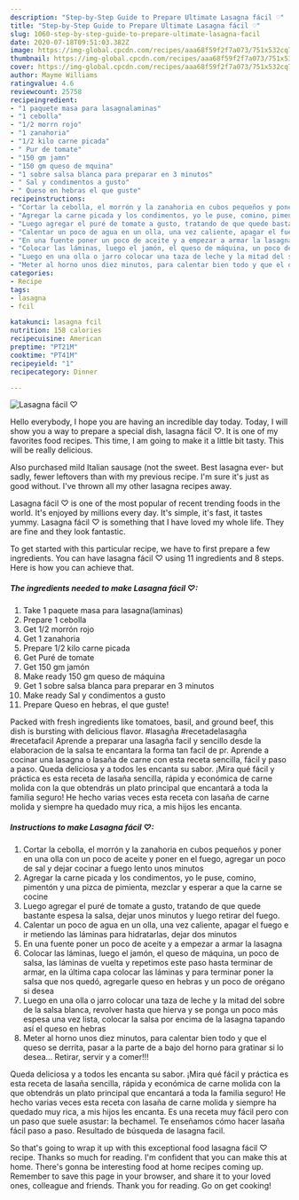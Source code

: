 ```yaml
---
description: "Step-by-Step Guide to Prepare Ultimate Lasagna fácil ♡"
title: "Step-by-Step Guide to Prepare Ultimate Lasagna fácil ♡"
slug: 1060-step-by-step-guide-to-prepare-ultimate-lasagna-facil
date: 2020-07-18T09:51:03.382Z
image: https://img-global.cpcdn.com/recipes/aaa68f59f2f7a073/751x532cq70/lasagna-facil-♡-foto-principal.jpg
thumbnail: https://img-global.cpcdn.com/recipes/aaa68f59f2f7a073/751x532cq70/lasagna-facil-♡-foto-principal.jpg
cover: https://img-global.cpcdn.com/recipes/aaa68f59f2f7a073/751x532cq70/lasagna-facil-♡-foto-principal.jpg
author: Mayme Williams
ratingvalue: 4.6
reviewcount: 25758
recipeingredient:
- "1 paquete masa para lasagnalaminas"
- "1 cebolla"
- "1/2 morrn rojo"
- "1 zanahoria"
- "1/2 kilo carne picada"
- " Pur de tomate"
- "150 gm jamn"
- "150 gm queso de mquina"
- "1 sobre salsa blanca para preparar en 3 minutos"
- " Sal y condimentos a gusto"
- " Queso en hebras el que guste"
recipeinstructions:
- "Cortar la cebolla, el morrón y la zanahoria en cubos pequeños y poner en una olla con un poco de aceite y poner en el fuego, agregar un poco de sal y dejar cocinar a fuego lento unos minutos"
- "Agregar la carne picada y los condimentos, yo le puse, comino, pimentón y una pizca de pimienta, mezclar y esperar a que la carne se cocine"
- "Luego agregar el puré de tomate a gusto, tratando de que quede bastante espesa la salsa, dejar unos minutos y luego retirar del fuego."
- "Calentar un poco de agua en un olla, una vez caliente, apagar el fuego e ir metiendo las láminas para hidratarlas, dejar dos minutos"
- "En una fuente poner un poco de aceite y a empezar a armar la lasagna"
- "Colocar las láminas, luego el jamón, el queso de máquina, un poco de salsa, las láminas de vuelta y repetimos este paso hasta terminar de armar, en la última capa colocar las láminas y para terminar poner la salsa que nos quedó, agregarle queso en hebras y un poco de orégano si desea"
- "Luego en una olla o jarro colocar una taza de leche y la mitad del sobre de la salsa blanca, revolver hasta que hierva y se ponga un poco más espesa una vez lista, colocar la salsa por encima de la lasagna tapando así el queso en hebras"
- "Meter al horno unos diez minutos, para calentar bien todo y que el queso se derrita, pasar a la parte de a bajo del horno para gratinar si lo desea... Retirar, servir y a comer!!!"
categories:
- Recipe
tags:
- lasagna
- fcil

katakunci: lasagna fcil 
nutrition: 158 calories
recipecuisine: American
preptime: "PT21M"
cooktime: "PT41M"
recipeyield: "1"
recipecategory: Dinner

---
```



![Lasagna fácil ♡](https://img-global.cpcdn.com/recipes/aaa68f59f2f7a073/751x532cq70/lasagna-facil-♡-foto-principal.jpg)

Hello everybody, I hope you are having an incredible day today. Today, I will show you a way to prepare a special dish, lasagna fácil ♡. It is one of my favorites food recipes. This time, I am going to make it a little bit tasty. This will be really delicious.

Also purchased mild Italian sausage (not the sweet. Best lasagna ever- but sadly, fewer leftovers than with my previous recipe. I&#39;m sure it&#39;s just as good without. I&#39;ve thrown all my other lasagna recipes away.

Lasagna fácil ♡ is one of the most popular of recent trending foods in the world. It's enjoyed by millions every day. It's simple, it's fast, it tastes yummy. Lasagna fácil ♡ is something that I have loved my whole life. They are fine and they look fantastic.


To get started with this particular recipe, we have to first prepare a few ingredients. You can have lasagna fácil ♡ using 11 ingredients and 8 steps. Here is how you can achieve that.

<!--inarticleads1-->

##### The ingredients needed to make Lasagna fácil ♡:

1. Take 1 paquete masa para lasagna(laminas)
1. Prepare 1 cebolla
1. Get 1/2 morrón rojo
1. Get 1 zanahoria
1. Prepare 1/2 kilo carne picada
1. Get  Puré de tomate
1. Get 150 gm jamón
1. Make ready 150 gm queso de máquina
1. Get 1 sobre salsa blanca para preparar en 3 minutos
1. Make ready  Sal y condimentos a gusto
1. Prepare  Queso en hebras, el que guste!


Packed with fresh ingredients like tomatoes, basil, and ground beef, this dish is bursting with delicious flavor. #lasagña #recetadelasagña #recetafacil Aprende a preparar una lasagña facil y sencillo desde la elaboracion de la salsa te encantara la forma tan facil de pr. Aprende a cocinar una lasagna o lasaña de carne con esta receta sencilla, fácil y paso a paso. Queda deliciosa y a todos les encanta su sabor. ¡Mira qué fácil y práctica es esta receta de lasaña sencilla, rápida y económica de carne molida con la que obtendrás un plato principal que encantará a toda la familia seguro! He hecho varias veces esta receta con lasaña de carne molida y siempre ha quedado muy rica, a mis hijos les encanta. 

<!--inarticleads2-->

##### Instructions to make Lasagna fácil ♡:

1. Cortar la cebolla, el morrón y la zanahoria en cubos pequeños y poner en una olla con un poco de aceite y poner en el fuego, agregar un poco de sal y dejar cocinar a fuego lento unos minutos
1. Agregar la carne picada y los condimentos, yo le puse, comino, pimentón y una pizca de pimienta, mezclar y esperar a que la carne se cocine
1. Luego agregar el puré de tomate a gusto, tratando de que quede bastante espesa la salsa, dejar unos minutos y luego retirar del fuego.
1. Calentar un poco de agua en un olla, una vez caliente, apagar el fuego e ir metiendo las láminas para hidratarlas, dejar dos minutos
1. En una fuente poner un poco de aceite y a empezar a armar la lasagna
1. Colocar las láminas, luego el jamón, el queso de máquina, un poco de salsa, las láminas de vuelta y repetimos este paso hasta terminar de armar, en la última capa colocar las láminas y para terminar poner la salsa que nos quedó, agregarle queso en hebras y un poco de orégano si desea
1. Luego en una olla o jarro colocar una taza de leche y la mitad del sobre de la salsa blanca, revolver hasta que hierva y se ponga un poco más espesa una vez lista, colocar la salsa por encima de la lasagna tapando así el queso en hebras
1. Meter al horno unos diez minutos, para calentar bien todo y que el queso se derrita, pasar a la parte de a bajo del horno para gratinar si lo desea... Retirar, servir y a comer!!!


Queda deliciosa y a todos les encanta su sabor. ¡Mira qué fácil y práctica es esta receta de lasaña sencilla, rápida y económica de carne molida con la que obtendrás un plato principal que encantará a toda la familia seguro! He hecho varias veces esta receta con lasaña de carne molida y siempre ha quedado muy rica, a mis hijos les encanta. Es una receta muy fácil pero con un paso que suele asustar: la bechamel. Te enseñamos cómo hacer lasaña fácil paso a paso. Resultado de búsqueda de lasagna facil. 

So that's going to wrap it up with this exceptional food lasagna fácil ♡ recipe. Thanks so much for reading. I'm confident that you can make this at home. There's gonna be interesting food at home recipes coming up. Remember to save this page in your browser, and share it to your loved ones, colleague and friends. Thank you for reading. Go on get cooking!
